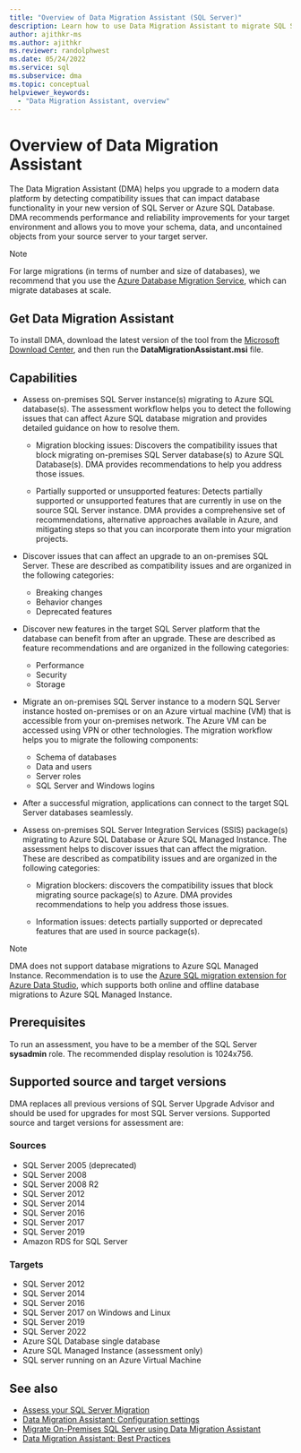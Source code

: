```yaml
---
title: "Overview of Data Migration Assistant (SQL Server)"
description: Learn how to use Data Migration Assistant to migrate SQL Server databases to other SQL Server or Azure databases
author: ajithkr-ms
ms.author: ajithkr
ms.reviewer: randolphwest
ms.date: 05/24/2022
ms.service: sql
ms.subservice: dma
ms.topic: conceptual
helpviewer_keywords:
  - "Data Migration Assistant, overview"
---
```


# Overview of Data Migration Assistant

The Data Migration Assistant (DMA) helps you upgrade to a modern data platform by detecting compatibility issues that can impact database functionality in your new version of SQL Server or Azure SQL Database. DMA recommends performance and reliability improvements for your target environment and allows you to move your schema, data, and uncontained objects from your source server to your target server.

> [!NOTE]
> For large migrations (in terms of number and size of databases), we recommend that you use the [Azure Database Migration Service](/azure/dms/dms-overview), which can migrate databases at scale.
  
## Get Data Migration Assistant

To install DMA, download the latest version of the tool from the [Microsoft Download Center](https://www.microsoft.com/download/details.aspx?id=53595), and then run the **DataMigrationAssistant.msi** file.

## Capabilities

- Assess on-premises SQL Server instance(s) migrating to Azure SQL database(s). The assessment workflow helps you to detect the following issues that can affect Azure SQL database migration and provides detailed guidance on how to resolve them.

  - Migration blocking issues: Discovers the compatibility issues that block migrating on-premises SQL Server database(s) to Azure SQL Database(s). DMA provides recommendations to help you address those issues.

  - Partially supported or unsupported features: Detects partially supported or unsupported features that are currently in use on the source SQL Server instance. DMA provides a comprehensive set of recommendations, alternative approaches available in Azure, and mitigating steps so that you can incorporate them into your migration projects.

- Discover issues that can affect an upgrade to an on-premises SQL Server. These are described as compatibility issues and are organized in the following categories:

  - Breaking changes
  - Behavior changes
  - Deprecated features

- Discover new features in the target SQL Server platform that the database can benefit from after an upgrade. These are described as feature recommendations and are organized in the following categories:

  - Performance
  - Security
  - Storage

- Migrate an on-premises SQL Server instance to a modern SQL Server instance hosted on-premises or on an Azure virtual machine (VM) that is accessible from your on-premises network. The Azure VM can be accessed using VPN or other technologies. The migration workflow helps you to migrate the following components:

  - Schema of databases
  - Data and users
  - Server roles
  - SQL Server and Windows logins

- After a successful migration, applications can connect to the target SQL Server databases seamlessly.

- Assess on-premises SQL Server Integration Services (SSIS) package(s) migrating to Azure SQL Database or Azure SQL Managed Instance. The assessment helps to discover issues that can affect the migration. These are described as compatibility issues and are organized in the following categories:

  - Migration blockers: discovers the compatibility issues that block migrating source package(s) to Azure. DMA provides recommendations to help you address those issues.

  - Information issues: detects partially supported or deprecated features that are used in source package(s).

> [!NOTE]  
> DMA does not support database migrations to Azure SQL Managed Instance. Recommendation is to use the [Azure SQL migration extension for Azure Data Studio](/azure/dms/migration-using-azure-data-studio), which supports both online and offline database migrations to Azure SQL Managed Instance.

## Prerequisites

To run an assessment, you have to be a member of the SQL Server **sysadmin** role. The recommended display resolution is 1024x756.

## Supported source and target versions

DMA replaces all previous versions of SQL Server Upgrade Advisor and should be used for upgrades for most SQL Server versions. Supported source and target versions for assessment are:

### Sources

- SQL Server 2005 (deprecated)
- SQL Server 2008
- SQL Server 2008 R2
- SQL Server 2012
- SQL Server 2014
- SQL Server 2016
- SQL Server 2017
- SQL Server 2019
- Amazon RDS for SQL Server

### Targets

- SQL Server 2012
- SQL Server 2014
- SQL Server 2016
- SQL Server 2017 on Windows and Linux
- SQL Server 2019
- SQL Server 2022
- Azure SQL Database single database
- Azure SQL Managed Instance (assessment only)
- SQL server running on an Azure Virtual Machine

## See also

- [Assess your SQL Server Migration](../dma/dma-assesssqlonprem.md)
- [Data Migration Assistant: Configuration settings](../dma/dma-configurationsettings.md)
- [Migrate On-Premises SQL Server using Data Migration Assistant](../dma/dma-migrateonpremsql.md)
- [Data Migration Assistant: Best Practices](../dma/dma-bestpractices.md)
